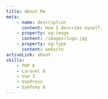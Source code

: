 ```yaml
---
title: About Me
meta:
    - name: description
      content: How I describe myself.
    - property: og:image
      content: /images/logo.jpg
    - property: og:type
      content: website
activeLink: about
skills:
    - PHP 8
    - Laravel 8
    - Vue 3
    - VuePress
    - Symfony 6
---
```


<About />
